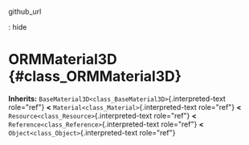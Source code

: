 github\_url

:   hide

ORMMaterial3D {#class_ORMMaterial3D}
=============

**Inherits:** `BaseMaterial3D<class_BaseMaterial3D>`{.interpreted-text
role="ref"} **\<** `Material<class_Material>`{.interpreted-text
role="ref"} **\<** `Resource<class_Resource>`{.interpreted-text
role="ref"} **\<** `Reference<class_Reference>`{.interpreted-text
role="ref"} **\<** `Object<class_Object>`{.interpreted-text role="ref"}
